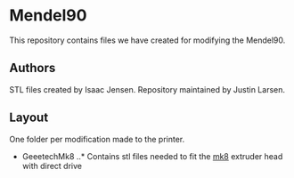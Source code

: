 # Mendel90
This repository contains files we have created for modifying the Mendel90. 

## Authors
STL files created by Isaac Jensen. Repository maintained by Justin Larsen.

## Layout
One folder per modification made to the printer.

* GeeetechMk8
..* Contains stl files needed to fit the [mk8](https://www.geeetech.com/assembled-mk8-extruder-p-857.html) extruder head with direct drive
